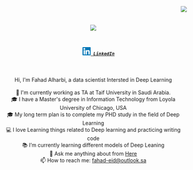 
<img align="right" src="https://visitor-badge.laobi.icu/badge?page_id=fahadeidalharbi">

<h1 align="center">
  <a href="https://git.io/typing-svg">
    <img src="https://readme-typing-svg.herokuapp.com/?lines=Hello,+There!+👋;This+is+Fahad+Alharbi....;Welcome+to+my+Profile!&center=true&size=30">
  </a>
</h1>

<h5 align="center">
  <code>
    <a href="https://www.linkedin.com/in/fahad-alharbi-b01119100/" title="LinkedIn Profile"><img width="22" src="https://github.com/Fahadeidalharbi/Fahadeidalharbi/blob/main/assets/images/linkedin-svgrepo-com.svg"> LinkedIn</a></code>
</h5>
<br>
<p align="center">
  Hi, I'm Fahad Alharbi, a data scientist Intersted in Deep Learning
  <br>
  <br>
  🔬 I'm currently working as TA at Taif University in Saudi Arabia.
  <br>
  🎓 I have a Master's degree in Information Technology from Loyola University of Chicago, USA 
  <br>
  🎓 My long term plan is to complete my PHD study in the field of Deep Learning
  <br>
  💻 I love Learning things related to Deep learning and practicing writing code
  <br>
  📚 I’m currently learning different models of Deep Leaning 
  <br>
  💬 Ask me anything about from <a href="https://github.com/fahadeidalharbi/fahadeidalharbi/issues" title="Issues">Here</a>
  <br>
  📫 How to reach me: <a href="mailto: fahad-eid@outlook.sa">fahad-eid@outlook.sa</a>
</p>



<!--
**Fahadeidalharbi/Fahadeidalharbi** is a ✨ _special_ ✨ repository because its `README.md` (this file) appears on your GitHub profile.

Here are some ideas to get you started:

- 🔭 I’m currently working on ...
- 🌱 I’m currently learning ...
- 👯 I’m looking to collaborate on ...
- 🤔 I’m looking for help with ...
- 💬 Ask me about ...
- 📫 How to reach me: ...
- 😄 Pronouns: ...
- ⚡ Fun fact: ...
-->
